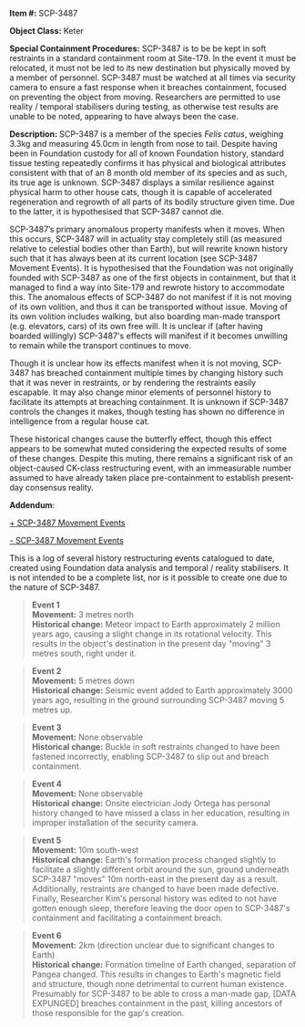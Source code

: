 **Item #:** SCP-3487

**Object Class:** Keter

**Special Containment Procedures:** SCP-3487 is to be be kept in soft restraints in a standard containment room at Site-179. In the event it must be relocated, it must not be led to its new destination but physically moved by a member of personnel. SCP-3487 must be watched at all times via security camera to ensure a fast response when it breaches containment, focused on preventing the object from moving. Researchers are permitted to use reality / temporal stabilisers during testing, as otherwise test results are unable to be noted, appearing to have always been the case.

**Description:** SCP-3487 is a member of the species _Felis catus_, weighing 3.3kg and measuring 45.0cm in length from nose to tail. Despite having been in Foundation custody for all of known Foundation history, standard tissue testing repeatedly confirms it has physical and biological attributes consistent with that of an 8 month old member of its species and as such, its true age is unknown. SCP-3487 displays a similar resilience against physical harm to other house cats, though it is capable of accelerated regeneration and regrowth of all parts of its bodily structure given time. Due to the latter, it is hypothesised that SCP-3487 cannot die.

SCP-3487’s primary anomalous property manifests when it moves. When this occurs, SCP-3487 will in actuality stay completely still (as measured relative to celestial bodies other than Earth), but will rewrite known history such that it has always been at its current location (see SCP-3487 Movement Events). It is hypothesised that the Foundation was not originally founded with SCP-3487 as one of the first objects in containment, but that it managed to find a way into Site-179 and rewrote history to accommodate this. The anomalous effects of SCP-3487 do not manifest if it is not moving of its own volition, and thus it can be transported without issue. Moving of its own volition includes walking, but also boarding man-made transport (e.g. elevators, cars) of its own free will. It is unclear if (after having boarded willingly) SCP-3487's effects will manifest if it becomes unwilling to remain while the transport continues to move.

Though it is unclear how its effects manifest when it is not moving, SCP-3487 has breached containment multiple times by changing history such that it was never in restraints, or by rendering the restraints easily escapable. It may also change minor elements of personnel history to facilitate its attempts at breaching containment. It is unknown if SCP-3487 controls the changes it makes, though testing has shown no difference in intelligence from a regular house cat.

These historical changes cause the butterfly effect, though this effect appears to be somewhat muted considering the expected results of some of these changes. Despite this muting, there remains a significant risk of an object-caused CK-class restructuring event, with an immeasurable number assumed to have already taken place pre-containment to establish present-day consensus reality.

**Addendum**:

[+ SCP-3487 Movement Events](javascript:;)

[\- SCP-3487 Movement Events](javascript:;)

This is a log of several history restructuring events catalogued to date, created using Foundation data analysis and temporal / reality stabilisers. It is not intended to be a complete list, nor is it possible to create one due to the nature of SCP-3487.

> **Event 1**  
> **Movement:** 3 metres north  
> **Historical change:** Meteor impact to Earth approximately 2 million years ago, causing a slight change in its rotational velocity. This results in the object's destination in the present day "moving" 3 metres south, right under it.

> **Event 2**  
> **Movement:** 5 metres down  
> **Historical change:** Seismic event added to Earth approximately 3000 years ago, resulting in the ground surrounding SCP-3487 moving 5 metres up.

> **Event 3**  
> **Movement:** None observable  
> **Historical change:** Buckle in soft restraints changed to have been fastened incorrectly, enabling SCP-3487 to slip out and breach containment.

> **Event 4**  
> **Movement:** None observable  
> **Historical change:** Onsite electrician Jody Ortega has personal history changed to have missed a class in her education, resulting in improper installation of the security camera.

> **Event 5**  
> **Movement:** 10m south-west  
> **Historical change:** Earth's formation process changed slightly to facilitate a slightly different orbit around the sun, ground underneath SCP-3487 "moves" 10m north-east in the present day as a result. Additionally, restraints are changed to have been made defective. Finally, Researcher Kim's personal history was edited to not have gotten enough sleep, therefore leaving the door open to SCP-3487's containment and facilitating a containment breach.

> **Event 6**  
> **Movement:** 2km (direction unclear due to significant changes to Earth)  
> **Historical change:** Formation timeline of Earth changed, separation of Pangea changed. This results in changes to Earth's magnetic field and structure, though none detrimental to current human existence. Presumably for SCP-3487 to be able to cross a man-made gap, \[DATA EXPUNGED\] breaches containment in the past, killing ancestors of those responsible for the gap's creation.